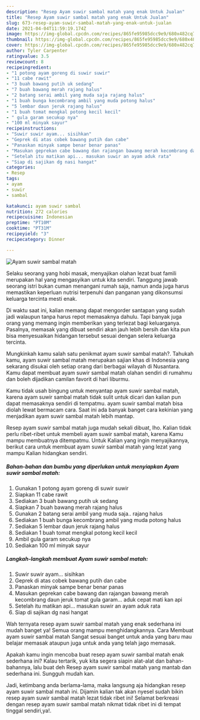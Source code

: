 ```yaml
---
description: "Resep Ayam suwir sambal matah yang enak Untuk Jualan"
title: "Resep Ayam suwir sambal matah yang enak Untuk Jualan"
slug: 673-resep-ayam-suwir-sambal-matah-yang-enak-untuk-jualan
date: 2021-04-04T11:59:19.174Z
image: https://img-global.cpcdn.com/recipes/865fe95985dcc9e9/680x482cq70/ayam-suwir-sambal-matah-foto-resep-utama.jpg
thumbnail: https://img-global.cpcdn.com/recipes/865fe95985dcc9e9/680x482cq70/ayam-suwir-sambal-matah-foto-resep-utama.jpg
cover: https://img-global.cpcdn.com/recipes/865fe95985dcc9e9/680x482cq70/ayam-suwir-sambal-matah-foto-resep-utama.jpg
author: Tyler Carpenter
ratingvalue: 3.5
reviewcount: 8
recipeingredient:
- "1 potong ayam goreng di suwir suwir"
- "11 cabe rawit"
- "3 buah bawang putih uk sedang"
- "7 buah bawang merah rajang halus"
- "2 batang serai ambil yang muda saja rajang halus"
- "1 buah bunga kecombrang ambil yang muda potong halus"
- "5 lembar daun jeruk rajang halus"
- "1 buah tomat mengkal potong kecil kecil"
- " gula garam secukup nya"
- "100 ml minyak sayur"
recipeinstructions:
- "Suwir suwir ayam... sisihkan"
- "Geprek di atas cobek bawang putih dan cabe"
- "Panaskan minyak sampe benar benar panas"
- "Masukan geprekan cabe bawang dan rajangan bawang merah kecombrang daun jeruk tomat gula garam... aduk cepat mati kan api"
- "Setelah itu matikan api... masukan suwir an ayam aduk rata"
- "Siap di sajikan dg nasi hangat"
categories:
- Resep
tags:
- ayam
- suwir
- sambal

katakunci: ayam suwir sambal 
nutrition: 272 calories
recipecuisine: Indonesian
preptime: "PT10M"
cooktime: "PT31M"
recipeyield: "3"
recipecategory: Dinner

---
```



![Ayam suwir sambal matah](https://img-global.cpcdn.com/recipes/865fe95985dcc9e9/680x482cq70/ayam-suwir-sambal-matah-foto-resep-utama.jpg)

Selaku seorang yang hobi masak, menyajikan olahan lezat buat famili merupakan hal yang mengasyikan untuk kita sendiri. Tanggung jawab seorang istri bukan cuman menangani rumah saja, namun anda juga harus memastikan keperluan nutrisi terpenuhi dan panganan yang dikonsumsi keluarga tercinta mesti enak.

Di waktu  saat ini, kalian memang dapat mengorder santapan yang sudah jadi walaupun tanpa harus repot memasaknya dahulu. Tapi banyak juga orang yang memang ingin memberikan yang terlezat bagi keluarganya. Pasalnya, memasak yang dibuat sendiri akan jauh lebih bersih dan kita pun bisa menyesuaikan hidangan tersebut sesuai dengan selera keluarga tercinta. 



Mungkinkah kamu salah satu penikmat ayam suwir sambal matah?. Tahukah kamu, ayam suwir sambal matah merupakan sajian khas di Indonesia yang sekarang disukai oleh setiap orang dari berbagai wilayah di Nusantara. Kamu dapat membuat ayam suwir sambal matah olahan sendiri di rumahmu dan boleh dijadikan camilan favorit di hari liburmu.

Kamu tidak usah bingung untuk menyantap ayam suwir sambal matah, karena ayam suwir sambal matah tidak sulit untuk dicari dan kalian pun dapat memasaknya sendiri di tempatmu. ayam suwir sambal matah bisa diolah lewat bermacam cara. Saat ini ada banyak banget cara kekinian yang menjadikan ayam suwir sambal matah lebih mantap.

Resep ayam suwir sambal matah juga mudah sekali dibuat, lho. Kalian tidak perlu ribet-ribet untuk membeli ayam suwir sambal matah, karena Kamu mampu membuatnya ditempatmu. Untuk Kalian yang ingin menyajikannya, berikut cara untuk membuat ayam suwir sambal matah yang lezat yang mampu Kalian hidangkan sendiri.

<!--inarticleads1-->

##### Bahan-bahan dan bumbu yang diperlukan untuk menyiapkan Ayam suwir sambal matah:

1. Gunakan 1 potong ayam goreng di suwir suwir
1. Siapkan 11 cabe rawit
1. Sediakan 3 buah bawang putih uk sedang
1. Siapkan 7 buah bawang merah rajang halus
1. Gunakan 2 batang serai ambil yang muda saja.. rajang halus
1. Sediakan 1 buah bunga kecombrang ambil yang muda potong halus
1. Sediakan 5 lembar daun jeruk rajang halus
1. Sediakan 1 buah tomat mengkal potong kecil kecil
1. Ambil  gula garam secukup nya
1. Sediakan 100 ml minyak sayur




<!--inarticleads2-->

##### Langkah-langkah membuat Ayam suwir sambal matah:

1. Suwir suwir ayam... sisihkan
1. Geprek di atas cobek bawang putih dan cabe
1. Panaskan minyak sampe benar benar panas
1. Masukan geprekan cabe bawang dan rajangan bawang merah kecombrang daun jeruk tomat gula garam... aduk cepat mati kan api
1. Setelah itu matikan api... masukan suwir an ayam aduk rata
1. Siap di sajikan dg nasi hangat




Wah ternyata resep ayam suwir sambal matah yang enak sederhana ini mudah banget ya! Semua orang mampu menghidangkannya. Cara Membuat ayam suwir sambal matah Sangat sesuai banget untuk anda yang baru mau belajar memasak ataupun juga untuk anda yang telah jago memasak.

Apakah kamu ingin mencoba buat resep ayam suwir sambal matah enak sederhana ini? Kalau tertarik, yuk kita segera siapin alat-alat dan bahan-bahannya, lalu buat deh Resep ayam suwir sambal matah yang mantab dan sederhana ini. Sungguh mudah kan. 

Jadi, ketimbang anda berlama-lama, maka langsung aja hidangkan resep ayam suwir sambal matah ini. Dijamin kalian tak akan nyesel sudah bikin resep ayam suwir sambal matah lezat tidak ribet ini! Selamat berkreasi dengan resep ayam suwir sambal matah nikmat tidak ribet ini di tempat tinggal sendiri,ya!.

